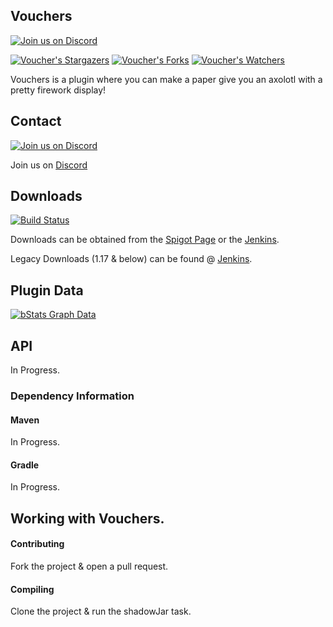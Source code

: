 ## Vouchers

[![Join us on Discord](https://img.shields.io/discord/182615261403283459.svg?label=&logo=discord&logoColor=ffffff&color=7389D8&labelColor=6A7EC2)](https://discord.badbones69.com)

[![Voucher's Stargazers](https://img.shields.io/github/stars/Crazy-Crew/Vouchers?label=stars&logo=github)](https://github.com/Crazy-Crew/Vouchers/stargazers)
[![Voucher's Forks](https://img.shields.io/github/forks/Crazy-Crew/Vouchers?label=forks&logo=github)](https://github.com/Crazy-Crew/Vouchers/network/members)
[![Voucher's Watchers](https://img.shields.io/github/watchers/Crazy-Crew/Vouchers?label=watchers&logo=github)](https://github.com/Crazy-Crew/Vouchers/watchers)

Vouchers is a plugin where you can make a paper give you an axolotl with a pretty firework display!

## Contact
[![Join us on Discord](https://img.shields.io/discord/182615261403283459.svg?label=&logo=discord&logoColor=ffffff&color=7389D8&labelColor=6A7EC2)](https://discord.badbones69.com)

Join us on [Discord](https://discord.badbones69.com)

## Downloads
[![Build Status](https://jenkins.badbones69.com/view/Stable/job/Vouchers/badge/icon)](https://jenkins.badbones69.com/view/Stable/job/Vouchers/)

Downloads can be obtained from the [Spigot Page](https://www.spigotmc.org/resources/Vouchers.32870/) or the [Jenkins](https://jenkins.badbones69.com/view/Stable/job/Vouchers/).

Legacy Downloads (1.17 & below) can be found @ [Jenkins](https://jenkins.badbones69.com/view/Legacy/job/Vouchers-Legacy/).

## Plugin Data
[![bStats Graph Data](https://bstats.org/signatures/bukkit/Vouchers.svg)](https://bstats.org/plugin/bukkit/Vouchers/4536)

## API
In Progress.

### Dependency Information

#### Maven
In Progress.

#### Gradle
In Progress.

## Working with Vouchers.

#### Contributing
Fork the project & open a pull request.

#### Compiling
Clone the project & run the shadowJar task.
